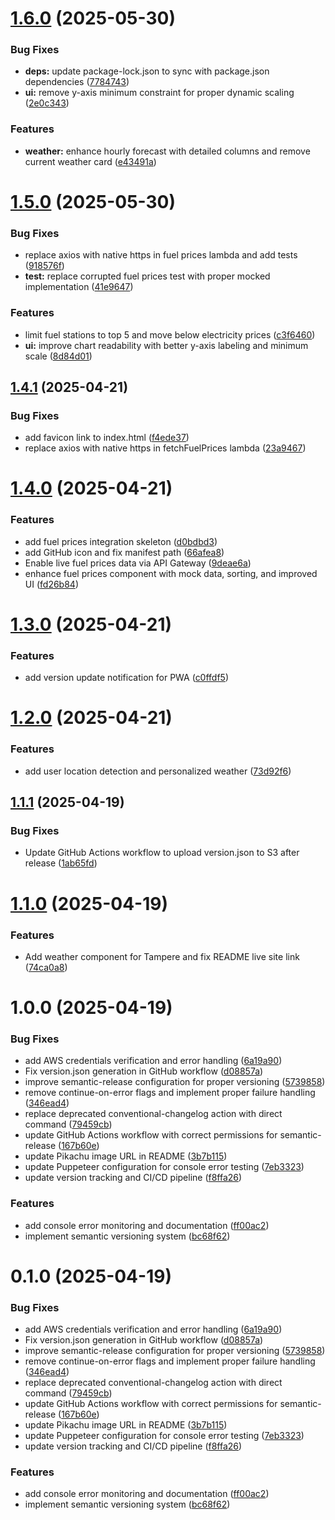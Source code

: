 # [1.6.0](https://github.com/EeroVakiparta/pikatchuprice/compare/v1.5.0...v1.6.0) (2025-05-30)


### Bug Fixes

* **deps:** update package-lock.json to sync with package.json dependencies ([7784743](https://github.com/EeroVakiparta/pikatchuprice/commit/77847435c69ee78316768824b0e29266c3de5cd9))
* **ui:** remove y-axis minimum constraint for proper dynamic scaling ([2e0c343](https://github.com/EeroVakiparta/pikatchuprice/commit/2e0c343862bb7bbe85c93d47820fea8a06be932f))


### Features

* **weather:** enhance hourly forecast with detailed columns and remove current weather card ([e43491a](https://github.com/EeroVakiparta/pikatchuprice/commit/e43491a884b640ea98aaa133ffb8cdf3c1921ca4))

# [1.5.0](https://github.com/EeroVakiparta/pikatchuprice/compare/v1.4.1...v1.5.0) (2025-05-30)


### Bug Fixes

* replace axios with native https in fuel prices lambda and add tests ([918576f](https://github.com/EeroVakiparta/pikatchuprice/commit/918576f4cfcfd90de339236bccf9939911190c11))
* **test:** replace corrupted fuel prices test with proper mocked implementation ([41e9647](https://github.com/EeroVakiparta/pikatchuprice/commit/41e9647def34f2c2501f8102d8342b8b4ec17c44))


### Features

* limit fuel stations to top 5 and move below electricity prices ([c3f6460](https://github.com/EeroVakiparta/pikatchuprice/commit/c3f64601847f92ea8f21736d3b8de3564531944a))
* **ui:** improve chart readability with better y-axis labeling and minimum scale ([8d84d01](https://github.com/EeroVakiparta/pikatchuprice/commit/8d84d0114cd8c69c75c2809386067f8580b2747d))

## [1.4.1](https://github.com/EeroVakiparta/pikatchuprice/compare/v1.4.0...v1.4.1) (2025-04-21)


### Bug Fixes

* add favicon link to index.html ([f4ede37](https://github.com/EeroVakiparta/pikatchuprice/commit/f4ede37f7afc02b2065b39c0eb8d88b37a02ae2e))
* replace axios with native https in fetchFuelPrices lambda ([23a9467](https://github.com/EeroVakiparta/pikatchuprice/commit/23a9467151dcbe4e2415a53df27de9b145afd863))

# [1.4.0](https://github.com/EeroVakiparta/pikatchuprice/compare/v1.3.0...v1.4.0) (2025-04-21)


### Features

* add fuel prices integration skeleton ([d0bdbd3](https://github.com/EeroVakiparta/pikatchuprice/commit/d0bdbd37dbe1a1962ee80f28cc1caadb58107ff8))
* add GitHub icon and fix manifest path ([66afea8](https://github.com/EeroVakiparta/pikatchuprice/commit/66afea8424ef5de104910c7b93b46326eac4d422))
* Enable live fuel prices data via API Gateway ([9deae6a](https://github.com/EeroVakiparta/pikatchuprice/commit/9deae6a200cc8391d837d922dee845cf064b5192))
* enhance fuel prices component with mock data, sorting, and improved UI ([fd26b84](https://github.com/EeroVakiparta/pikatchuprice/commit/fd26b841d6f9792a0bac8084c81f6fa487fb3e16))

# [1.3.0](https://github.com/EeroVakiparta/pikatchuprice/compare/v1.2.0...v1.3.0) (2025-04-21)


### Features

* add version update notification for PWA ([c0ffdf5](https://github.com/EeroVakiparta/pikatchuprice/commit/c0ffdf56668e80ee9ffe930743df3ebf0493b40b))

# [1.2.0](https://github.com/EeroVakiparta/pikatchuprice/compare/v1.1.1...v1.2.0) (2025-04-21)


### Features

* add user location detection and personalized weather ([73d92f6](https://github.com/EeroVakiparta/pikatchuprice/commit/73d92f6e24131a3e219312214c4c58a72ed46106))

## [1.1.1](https://github.com/EeroVakiparta/pikatchuprice/compare/v1.1.0...v1.1.1) (2025-04-19)


### Bug Fixes

* Update GitHub Actions workflow to upload version.json to S3 after release ([1ab65fd](https://github.com/EeroVakiparta/pikatchuprice/commit/1ab65fd5e927151fea0b8ff407325a96d2d92385))

# [1.1.0](https://github.com/EeroVakiparta/pikatchuprice/compare/v1.0.0...v1.1.0) (2025-04-19)


### Features

* Add weather component for Tampere and fix README live site link ([74ca0a8](https://github.com/EeroVakiparta/pikatchuprice/commit/74ca0a89152a7e392745535d66016f11b8eade0d))

# 1.0.0 (2025-04-19)


### Bug Fixes

* add AWS credentials verification and error handling ([6a19a90](https://github.com/EeroVakiparta/pikatchuprice/commit/6a19a90512f16ccf332b967bd06d5c1c3b241f4f))
* Fix version.json generation in GitHub workflow ([d08857a](https://github.com/EeroVakiparta/pikatchuprice/commit/d08857afab51af8af8a5183d669e16b07e37aa22))
* improve semantic-release configuration for proper versioning ([5739858](https://github.com/EeroVakiparta/pikatchuprice/commit/5739858f17ff7bd3ea7f4f67c50e8aecd3f426c5))
* remove continue-on-error flags and implement proper failure handling ([346ead4](https://github.com/EeroVakiparta/pikatchuprice/commit/346ead45e252ed1d2aee313e6631ea78796653c7))
* replace deprecated conventional-changelog action with direct command ([79459cb](https://github.com/EeroVakiparta/pikatchuprice/commit/79459cb5dea38583a265acde716e3a620d670d57))
* update GitHub Actions workflow with correct permissions for semantic-release ([167b60e](https://github.com/EeroVakiparta/pikatchuprice/commit/167b60e625327daa6802fcf50355d8d718a9c0e6))
* update Pikachu image URL in README ([3b7b115](https://github.com/EeroVakiparta/pikatchuprice/commit/3b7b115b93a476870e0b062680acf29b3152ea23))
* update Puppeteer configuration for console error testing ([7eb3323](https://github.com/EeroVakiparta/pikatchuprice/commit/7eb3323ca9c5691852c4d3393ef38c4b9a29c0cd))
* update version tracking and CI/CD pipeline ([f8ffa26](https://github.com/EeroVakiparta/pikatchuprice/commit/f8ffa260027a2e9c320b2fed870dbd2e3557cff2))


### Features

* add console error monitoring and documentation ([ff00ac2](https://github.com/EeroVakiparta/pikatchuprice/commit/ff00ac2c805bed01f49a9c59bd5ba47b92b17cd5))
* implement semantic versioning system ([bc68f62](https://github.com/EeroVakiparta/pikatchuprice/commit/bc68f628f4a81d0be2f21704d375a0904096ea8a))

# 0.1.0 (2025-04-19)


### Bug Fixes

* add AWS credentials verification and error handling ([6a19a90](https://github.com/EeroVakiparta/pikatchuprice/commit/6a19a90512f16ccf332b967bd06d5c1c3b241f4f))
* Fix version.json generation in GitHub workflow ([d08857a](https://github.com/EeroVakiparta/pikatchuprice/commit/d08857afab51af8af8a5183d669e16b07e37aa22))
* improve semantic-release configuration for proper versioning ([5739858](https://github.com/EeroVakiparta/pikatchuprice/commit/5739858f17ff7bd3ea7f4f67c50e8aecd3f426c5))
* remove continue-on-error flags and implement proper failure handling ([346ead4](https://github.com/EeroVakiparta/pikatchuprice/commit/346ead45e252ed1d2aee313e6631ea78796653c7))
* replace deprecated conventional-changelog action with direct command ([79459cb](https://github.com/EeroVakiparta/pikatchuprice/commit/79459cb5dea38583a265acde716e3a620d670d57))
* update GitHub Actions workflow with correct permissions for semantic-release ([167b60e](https://github.com/EeroVakiparta/pikatchuprice/commit/167b60e625327daa6802fcf50355d8d718a9c0e6))
* update Pikachu image URL in README ([3b7b115](https://github.com/EeroVakiparta/pikatchuprice/commit/3b7b115b93a476870e0b062680acf29b3152ea23))
* update Puppeteer configuration for console error testing ([7eb3323](https://github.com/EeroVakiparta/pikatchuprice/commit/7eb3323ca9c5691852c4d3393ef38c4b9a29c0cd))
* update version tracking and CI/CD pipeline ([f8ffa26](https://github.com/EeroVakiparta/pikatchuprice/commit/f8ffa260027a2e9c320b2fed870dbd2e3557cff2))


### Features

* add console error monitoring and documentation ([ff00ac2](https://github.com/EeroVakiparta/pikatchuprice/commit/ff00ac2c805bed01f49a9c59bd5ba47b92b17cd5))
* implement semantic versioning system ([bc68f62](https://github.com/EeroVakiparta/pikatchuprice/commit/bc68f628f4a81d0be2f21704d375a0904096ea8a))
